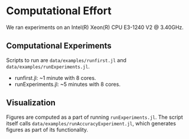 # Computational Effort

We ran experiments on an Intel(R) Xeon(R) CPU E3-1240 V2 @ 3.40GHz.

## Computational Experiments

Scripts to run are `data/examples/runfirst.jl` and `data/examples/runExperiments.jl`.
* runfirst.jl: ~1 minute with 8 cores.
* runExperiments.jl: ~5 minutes with 8 cores.

## Visualization

Figures are computed as a part of running `runExperiments.jl`. The script
itself calls `data/examples/runAccuracyExperiment.jl`, which generates figures as part of
its functionality.
